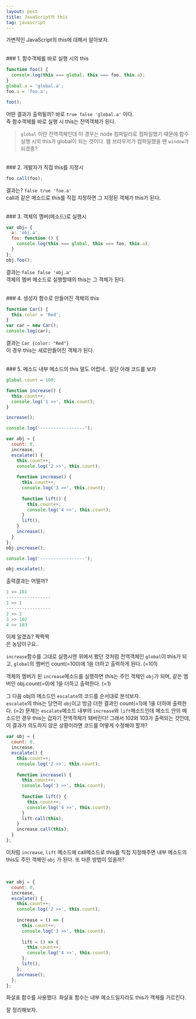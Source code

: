 ```yaml
---
layout: post
title: JavaScript의 this
tag: javascript
---
```


가변적인 JavaScript의 this에 대해서 알아보자.

<br>
### 1. 함수객체를 바로 실행 시의 this  

```javascript
function foo() {
  console.log(this === global, this === foo, this.a);
}
global.a = 'global.a';
foo.a = 'foo.a';

foo();
```
어떤 결과가 출력될까? 바로 `true false 'global.a'` 이다.  
즉 함수객체를 바로 실행 시 this는 전역객체가 된다.
>`global` 이란 전역객체인데 이 경우는 node 컴파일러로 컴파일했기 때문에 함수실행 시의 this가 global이 되는 것이다. 웹 브라우저가 컴파일했을 땐 `window`가 되겠죵?

<br>
### 2. 개발자가 직접 this를 지정시

```javascript
foo.call(foo);
```
결과는? `false true 'foo.a'`  
call과 같은 메소드로 this를 직접 지정하면 그 지정된 객체가 this가 된다.

<br>
### 3. 객체의 멤버(메소드)로 실행시

```javascript
var obj= {
  a: 'obj.a',
  foo: function () {
    console.log(this === global, this === foo, this.a);
  }
};
obj.foo();
```
결과는 `false false 'obj.a'`   
객체의 멤버 메소드로 실행할때의 this는 그 객체가 된다.

<br>
### 4. 생성자 함수로 만들어진 객체의 this

```javascript
function Car() {
  this.color = 'Red';
}
var car = new Car();
console.log(car);
```
결과는 `Car {color: "Red"}`   
이 경우 this는 새로만들어진 객체가 된다.

<br>
### 5. 메소드 내부 메소드의 this
말도 어렵네.. 일단 아래 코드를 보자

```javascript
global.count = 100;

function increase() {
  this.count++;
  console.log('1 >>', this.count);
}

increase();

console.log('-----------------');

var obj = {
  count: 0,
  increase, 
  escalate() {
    this.count++;
    console.log('2 >>', this.count);
    
    function increase() {
      this.count++;
      console.log('3 >>', this.count);
      
      function lift() {
        this.count++;
        console.log('4 >>', this.count);
      }
      lift();
    }
    increase();
  }
};
obj.increase();

console.log('-----------------');

obj.escalate();
```
출력결과는 어떨까?
```javascript
1 >> 101
-----------------
1 >> 1
-----------------
2 >> 2
3 >> 102
4 >> 103
```
이제 알겠죠? 짝짝짝  
은 농담이구요..  

`increase`함수를 그대로 실행시엔 위에서 봤던 것처럼 전역객체인 `global`이 this가 되고, `global`의 멤버인 count(=100)에 1을 더하고 출력하게 된다. (=101)

객체의 멤버가 된 `increase`메소드를 실행하면 this는 주인 객체인 `obj`가 되며, 같은 멤버인 obj.count(=0)에 1을 더하고 출력한다. (=1)

그 다음 obj의 메소드인 `escalate`의 코드를 순서대로 분석보자.   
`escalate`의 this는 당연히 `obj`이고 방금 더한 결과인 count(=1)에 1을 더하여 출력한다. (=2)
문제는 `escalate`메소드 내부의 `increase`와 `lift`메소드인데 메소드 안의 메소드인 경우 this는 갑자기 전역객체가 돼버린다! 그래서 102와 103가 출력되는 것인데, 이 결과가 의도하지 않은 상황이라면 코드를 어떻게 수정해야 할까?

```javascript
var obj = {
  count: 0,
  increase, 
  escalate() {
    this.count++;
    console.log('2 >>', this.count);
    
    function increase() {
      this.count++;
      console.log('3 >>', this.count);
      
      function lift() {
        this.count++;
        console.log('4 >>', this.count);
      }
      lift.call(this);
    }
    increase.call(this);
  }
};
```

이처럼 `increase`, `lift` 메소드에 call메소드로 this를 직접 지정해주면 내부 메소드의 this도 주인 객체인 `obj` 가 된다.
또 다른 방법이 있을까?

<br>

```javascript
var obj = {
  count: 0,
  increase, 
  escalate() {
    this.count++;
    console.log('2 >>', this.count);
    
    increase = () => {
      this.count++;
      console.log('3 >>', this.count);
      
      lift = () => {
        this.count++;
        console.log('4 >>', this.count);
      };
      lift();
    };
    increase();
  };
};
```

화살표 함수를 사용했다. 화살표 함수는 내부 메소드일지라도 this가 객체를 가르킨다.

잘 정리해보자.